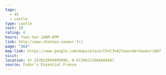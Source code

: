 ```yaml
---
tags:
  - 4S
  - castle
type: castle
cost: 10
rating: 4
hours: Tues-Sun 10AM-6PM
link: http://www.chateau-saumur.fr/
page: "264"
map-link: https://www.google.com/maps/place/Ch%C3%A2teau+de+Saumur/@47.2570671,-0.0749752,17z/data=!3m1!4b1!4m6!3m5!1s0x4807f0d3bb1f8d8f:0x9ce3b07158b1062e!8m2!3d47.2570635!4d-0.0724003!16zL20vMGxjN3E?entry=ttu&g_ep=EgoyMDI0MDkxNS4wIKXMDSoASAFQAw%3D%3D
visit: 
location: 47.257022899999996,-0.07206211666666487
source: Fodor's Essential France
---
```

